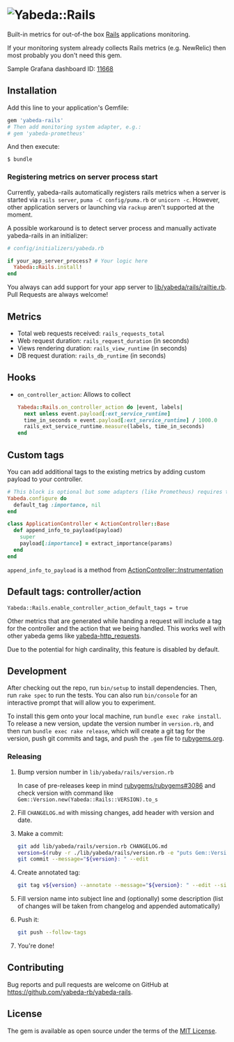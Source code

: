 # ![Yabeda::Rails](./yabeda-rails-logo.png)

Built-in metrics for out-of-the box [Rails] applications monitoring.

If your monitoring system already collects Rails metrics (e.g. NewRelic) then most probably you don't need this gem.

Sample Grafana dashboard ID: [11668](https://grafana.com/grafana/dashboards/11668)

## Installation

Add this line to your application's Gemfile:

```ruby
gem 'yabeda-rails'
# Then add monitoring system adapter, e.g.:
# gem 'yabeda-prometheus'
```

And then execute:

    $ bundle

### Registering metrics on server process start

Currently, yabeda-rails automatically registers rails metrics when a server is started via `rails server`, `puma -C config/puma.rb` or `unicorn -c`. However, other application servers or launching via `rackup` aren't supported at the moment.

A possible workaround is to detect server process and manually activate yabeda-rails in an initializer:

```ruby
# config/initializers/yabeda.rb

if your_app_server_process? # Your logic here
  Yabeda::Rails.install!
end
```

You always can add support for your app server to [lib/yabeda/rails/railtie.rb](lib/yabeda/rails/railtie.rb). Pull Requests are always welcome!


## Metrics

 - Total web requests received: `rails_requests_total`
 - Web request duration: `rails_request_duration` (in seconds)
 - Views rendering duration: `rails_view_runtime` (in seconds)
 - DB request duration: `rails_db_runtime` (in seconds)


## Hooks

 - `on_controller_action`: Allows to collect

    ```ruby
    Yabeda::Rails.on_controller_action do |event, labels|
      next unless event.payload[:ext_service_runtime]
      time_in_seconds = event.payload[:ext_service_runtime] / 1000.0
      rails_ext_service_runtime.measure(labels, time_in_seconds)
    end
    ```

## Custom tags

You can add additional tags to the existing metrics by adding custom payload to your controller.

```ruby
# This block is optional but some adapters (like Prometheus) requires that all tags should be declared in advance
Yabeda.configure do
  default_tag :importance, nil
end

class ApplicationController < ActionController::Base
  def append_info_to_payload(payload)
    super
    payload[:importance] = extract_importance(params)
  end
end
```
`append_info_to_payload` is a method from [ActionController::Instrumentation](https://api.rubyonrails.org/classes/ActionController/Instrumentation.html#method-i-append_info_to_payload)

## Default tags: controller/action

```
Yabeda::Rails.enable_controller_action_default_tags = true
```

Other metrics that are generated while handing a request will include a tag for the controller and the action that we being handled. This works well with other yabeda gems like [yabeda-http_requests](https://github.com/yabeda-rb/yabeda-http_requestshttps://github.com/yabeda-rb/yabeda-http_requests).

Due to the potential for high cardinality, this feature is disabled by default.


## Development

After checking out the repo, run `bin/setup` to install dependencies. Then, run `rake spec` to run the tests. You can also run `bin/console` for an interactive prompt that will allow you to experiment.

To install this gem onto your local machine, run `bundle exec rake install`. To release a new version, update the version number in `version.rb`, and then run `bundle exec rake release`, which will create a git tag for the version, push git commits and tags, and push the `.gem` file to [rubygems.org](https://rubygems.org).

### Releasing

 1. Bump version number in `lib/yabeda/rails/version.rb`

    In case of pre-releases keep in mind [rubygems/rubygems#3086](https://github.com/rubygems/rubygems/issues/3086) and check version with command like `Gem::Version.new(Yabeda::Rails::VERSION).to_s`

 2. Fill `CHANGELOG.md` with missing changes, add header with version and date.

 3. Make a commit:

    ```sh
    git add lib/yabeda/rails/version.rb CHANGELOG.md
    version=$(ruby -r ./lib/yabeda/rails/version.rb -e "puts Gem::Version.new(Yabeda::Rails::VERSION)")
    git commit --message="${version}: " --edit
    ```

 4. Create annotated tag:

    ```sh
    git tag v${version} --annotate --message="${version}: " --edit --sign
    ```

 5. Fill version name into subject line and (optionally) some description (list of changes will be taken from changelog and appended automatically)

 6. Push it:

    ```sh
    git push --follow-tags
    ```

 7. You're done!

## Contributing

Bug reports and pull requests are welcome on GitHub at https://github.com/yabeda-rb/yabeda-rails.

## License

The gem is available as open source under the terms of the [MIT License](https://opensource.org/licenses/MIT).

[Rails]: https://rubyonrails.org "Ruby on Rails MVC web-application framework optimized for programmer happiness"
